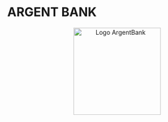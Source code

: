 # ARGENT BANK 

<p align="center">
  <img src="./assets/argentBankLogo.png" alt="Logo ArgentBank" width="200">
</p>